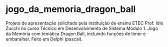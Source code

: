 # jogo_da_memoria_dragon_ball
Projeto de apresentação solicitado pela instituição de ensino ETEC Prof. Idio Zucchi no curso Técnico em Desenvolvimento de Sistema Módulo 1. Jogo da Memória com temática Dragon Ball, incluindo funções de timer e embaralhar. Feito em Delphi (pascal).
